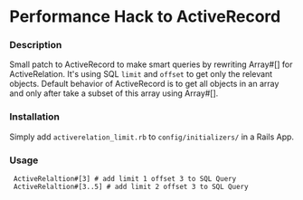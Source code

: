 # Performance Hack to ActiveRecord

### Description

Small patch to ActiveRecord to make smart queries by rewriting Array#[] for ActiveRelation. It's using SQL `limit` and `offset` to get only the relevant objects. Default behavior of ActiveRecord is to get all objects in an array and only after take a subset of this array using Array#[].

### Installation

Simply add `activerelation_limit.rb` to `config/initializers/` in a Rails App.

### Usage

     ActiveRelaltion#[3] # add limit 1 offset 3 to SQL Query
     ActiveRelaltion#[3..5] # add limit 2 offset 3 to SQL Query